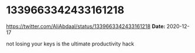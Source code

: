 # 1339663342433161218
https://twitter.com/AliAbdaal/status/1339663342433161218
**Date:** 2020-12-17

not losing your keys is the ultimate productivity hack
